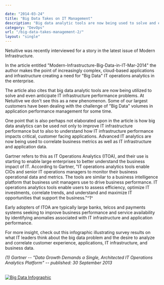 ```yaml
---

date: "2014-03-24"
title: "Big Data Takes on IT Management"
description: "Big data analytic tools are now being used to solve and even anticipate IT infrastructure problems. At Metricly, we don’t see this as a new phenomenon."
category: "DevOps"
url: "/big-data-takes-management-2/"
layout: "single"
---
```

Netuitive was recently interviewed for a story in the latest issue of Modern Infrastructure.

In the article entitled "Modern-Infrastructure-Big-Data-in-IT-Mar-2014" the author makes the point of increasingly complex, cloud-based applications and infrastructure creating a need for "Big Data" IT operations analytics in the enterprise.

The article also cites that big data analytic tools are now being utilized to solve and even anticipate IT infrastructure performance problems. At Netuitive we don't see this as a new phenomenon. Some of our largest customers have been dealing with the challenge of "Big Data" volumes in application performance management for some time.

One point that is also perhaps not elaborated upon in the article is how big data analytics can be used not only to improve IT infrastructure performance but to also to understand how IT infrastructure performance impacts critical, customer facing applications. Advanced IT analytics are now being used to correlate business metrics as well as IT infrastructure and application data.

Gartner refers to this as IT Operations Analytics (ITOA), and their use is starting to enable large enterprises to better understand the business impact of IT. According to Gartner, "IT operations analytics tools enable CIOs and senior IT operations managers to monitor their business operational data and metrics. The tools are similar to a business intelligence platform that business unit managers use to drive business performance. IT operations analytics tools enable users to assess efficiency, optimize IT investments, correlate trends, and understand and maximize IT opportunities that support the business."^1^

Early adopters of ITOA are typically large banks, telcos and payments systems seeking to improve business performance and service availability by identifying anomalies associated with IT infrastructure and application performance.

For more insight, check out this infographic illustrating survey results on what IT leaders think about the big data problem and the desire to analyze and correlate customer experience, applications, IT infrastructure, and business data.

*(1) Gartner -- "Data Growth Demands a Single, Architected IT Operations Analytics Platform" -- published: 30 September 2013*

[\
![Big Data Infographic](https://s3-us-west-2.amazonaws.com/com-netuitive-app-usw2-public/wp-content/uploads/2016/03/infoGraphic-276x1024.jpg)](https://s3-us-west-2.amazonaws.com/com-netuitive-app-usw2-public/wp-content/uploads/2016/03/infoGraphic-276x1024.jpg)

